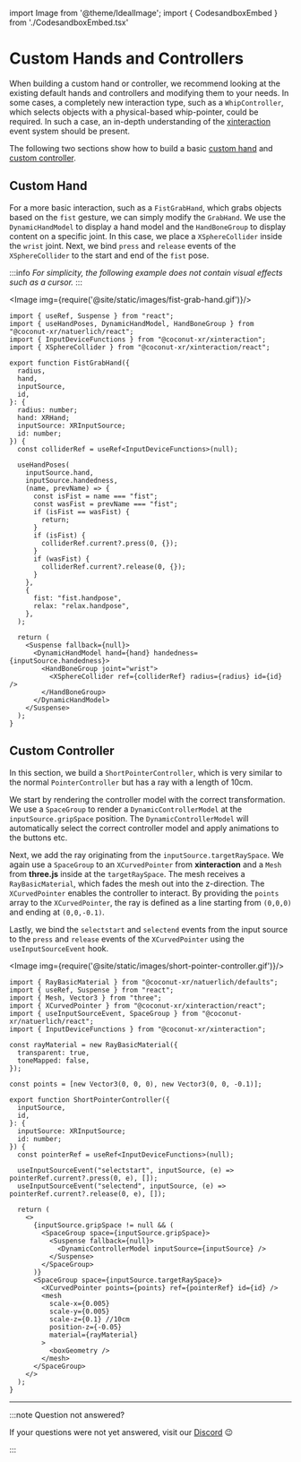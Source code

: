import Image from '@theme/IdealImage';
import { CodesandboxEmbed } from './CodesandboxEmbed.tsx'

# Custom Hands and Controllers

When building a custom hand or controller, we recommend looking at the existing default hands and controllers and modifying them to your needs. In some cases, a completely new interaction type, such as a `WhipController`, which selects objects with a physical-based whip-pointer, could be required. In such a case, an in-depth understanding of the [xinteraction](https://github.com/coconut-xr/xinteraction) event system should be present.

The following two sections show how to build a basic [custom hand](#custom-hand) and [custom controller](#custom-controller).

## Custom Hand

For a more basic interaction, such as a `FistGrabHand`, which grabs objects based on the `fist` gesture, we can simply modify the `GrabHand`. We use the `DynamicHandModel` to display a hand model and the `HandBoneGroup` to display content on a specific joint. In this case, we place a `XSphereCollider` inside the `wrist` joint. Next, we bind `press` and `release` events of the `XSphereCollider` to the start and end of the `fist` pose.

:::info
_For simplicity, the following example does not contain visual effects such as a cursor._
:::
<CodesandboxEmbed path="natuerlich-fist-grab-hand-75r355"/>

<Image img={require('@site/static/images/fist-grab-hand.gif')}/>

```tsx
import { useRef, Suspense } from "react";
import { useHandPoses, DynamicHandModel, HandBoneGroup } from "@coconut-xr/natuerlich/react";
import { InputDeviceFunctions } from "@coconut-xr/xinteraction";
import { XSphereCollider } from "@coconut-xr/xinteraction/react";

export function FistGrabHand({
  radius,
  hand,
  inputSource,
  id,
}: {
  radius: number;
  hand: XRHand;
  inputSource: XRInputSource;
  id: number;
}) {
  const colliderRef = useRef<InputDeviceFunctions>(null);

  useHandPoses(
    inputSource.hand,
    inputSource.handedness,
    (name, prevName) => {
      const isFist = name === "fist";
      const wasFist = prevName === "fist";
      if (isFist == wasFist) {
        return;
      }
      if (isFist) {
        colliderRef.current?.press(0, {});
      }
      if (wasFist) {
        colliderRef.current?.release(0, {});
      }
    },
    {
      fist: "fist.handpose",
      relax: "relax.handpose",
    },
  );

  return (
    <Suspense fallback={null}>
      <DynamicHandModel hand={hand} handedness={inputSource.handedness}>
        <HandBoneGroup joint="wrist">
          <XSphereCollider ref={colliderRef} radius={radius} id={id} />
        </HandBoneGroup>
      </DynamicHandModel>
    </Suspense>
  );
}
```

## Custom Controller

In this section, we build a `ShortPointerController`, which is very similar to the normal `PointerController` but has a ray with a length of 10cm.

We start by rendering the controller model with the correct transformation. We use a `SpaceGroup` to render a `DynamicControllerModel` at the `inputSource.gripSpace` position. The `DynamicControllerModel` will automatically select the correct controller model and apply animations to the buttons etc.

Next, we add the ray originating from the `inputSource.targetRaySpace`. We again use a `SpaceGroup` to an `XCurvedPointer` from **xinteraction** and a `Mesh` from **three.js** inside at the `targetRaySpace`. The mesh receives a `RayBasicMaterial`, which fades the mesh out into the z-direction. The `XCurvedPointer` enables the controller to interact. By providing the `points` array to the `XCurvedPointer`, the ray is defined as a line starting from `(0,0,0)` and ending at `(0,0,-0.1)`.

Lastly, we bind the `selectstart` and `selectend` events from the input source to the `press` and `release` events of the `XCurvedPointer` using the `useInputSourceEvent` hook.

<CodesandboxEmbed path="natuerlich-short-pointer-controller-xv43wn"/>

<Image img={require('@site/static/images/short-pointer-controller.gif')}/>


```tsx
import { RayBasicMaterial } from "@coconut-xr/natuerlich/defaults";
import { useRef, Suspense } from "react";
import { Mesh, Vector3 } from "three";
import { XCurvedPointer } from "@coconut-xr/xinteraction/react";
import { useInputSourceEvent, SpaceGroup } from "@coconut-xr/natuerlich/react";
import { InputDeviceFunctions } from "@coconut-xr/xinteraction";

const rayMaterial = new RayBasicMaterial({
  transparent: true,
  toneMapped: false,
});

const points = [new Vector3(0, 0, 0), new Vector3(0, 0, -0.1)];

export function ShortPointerController({
  inputSource,
  id,
}: {
  inputSource: XRInputSource;
  id: number;
}) {
  const pointerRef = useRef<InputDeviceFunctions>(null);

  useInputSourceEvent("selectstart", inputSource, (e) => pointerRef.current?.press(0, e), []);
  useInputSourceEvent("selectend", inputSource, (e) => pointerRef.current?.release(0, e), []);

  return (
    <>
      {inputSource.gripSpace != null && (
        <SpaceGroup space={inputSource.gripSpace}>
          <Suspense fallback={null}>
            <DynamicControllerModel inputSource={inputSource} />
          </Suspense>
        </SpaceGroup>
      )}
      <SpaceGroup space={inputSource.targetRaySpace}>
        <XCurvedPointer points={points} ref={pointerRef} id={id} />
        <mesh
          scale-x={0.005}
          scale-y={0.005}
          scale-z={0.1} //10cm
          position-z={-0.05}
          material={rayMaterial}
        >
          <boxGeometry />
        </mesh>
      </SpaceGroup>
    </>
  );
}
```

---

:::note Question not answered?

If your questions were not yet answered, visit our [Discord](https://discord.gg/NCYM8ujndE) 😉

:::
